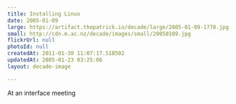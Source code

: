```yaml
---
title: Installing Linux
date: 2005-01-09
large: https://artifact.thepatrick.io/decade/large/2005-01-09-1770.jpg
small: http://cdn.m.ac.nz/decade/images/small/20050109.jpg
flickrUrl: null
photoId: null
createdAt: 2011-01-30 11:07:17.518502
updatedAt: 2005-01-23 03:25:06
layout: decade-image

---
```

At an interface meeting
